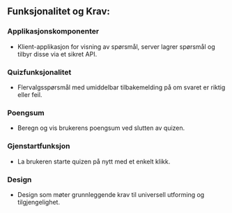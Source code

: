 ## Funksjonalitet og Krav:

### Applikasjonskomponenter
  - Klient-applikasjon for visning av spørsmål, server lagrer spørsmål og tilbyr disse via et sikret API.
### Quizfunksjonalitet
  - Flervalgsspørsmål med umiddelbar tilbakemelding på om svaret er riktig eller feil.
### Poengsum
  - Beregn og vis brukerens poengsum ved slutten av quizen.
### Gjenstartfunksjon
  - La brukeren starte quizen på nytt med et enkelt klikk.
### Design
  - Design som møter grunnleggende krav til universell utforming og tilgjengelighet.
